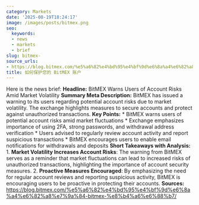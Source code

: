 ```yaml
---
category: Markets
date: '2025-08-19T18:24:17'
image: /images/posts/bitmex.png
seo:
  keywords:
  - news
  - markets
  - brief
slug: bitmex-
source_urls:
- https://blog.bitmex.com/%e5%a6%82%e4%bd%95%e4%bf%9d%e6%8a%a4%e6%82%a8%e7%9a%84-bitmex-%e8%b4%a6%e6%88%b7/
title: 如何保护您的 BitMEX 账户
---
```


Here is the news brief:  **Headline:** BitMEX Warns Users of Account Risks Amid Market Volatility  **Summary Meta Description:** BitMEX has issued a warning to its users regarding potential account risks due to market volatility. The exchange highlights measures to secure accounts and protect against unauthorized transactions.  **Key Points:**  * BitMEX warns users of potential account risks amid market fluctuations * Exchange emphasizes importance of using 2FA, strong passwords, and withdrawal address verification * Users advised to regularly review account activity and report suspicious transactions * BitMEX encourages users to enable email notifications for withdrawals and deposits  **Short Takeaways with Analysis:**  1. **Market Volatility Increases Account Risks**: The warning from BitMEX serves as a reminder that market fluctuations can lead to increased risks of unauthorized transactions, highlighting the importance of account security measures. 2. **Proactive Measures Encouraged**: By emphasizing the need for regular account reviews and reporting suspicious activity, BitMEX is encouraging users to be proactive in protecting their accounts.  **Sources:** https://blog.bitmex.com/%e5%a6%82%e4%bd%95%e4%bf%9d%e6%8a%a4%e6%82%a8%e7%9a%84-bitmex-%e8%b4%a6%e6%88%b7/